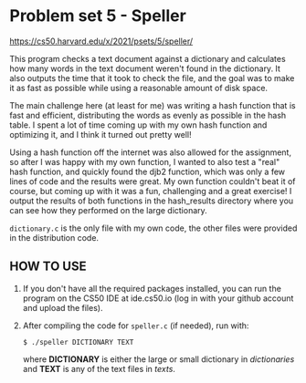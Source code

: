 # Problem set 5 - Speller

https://cs50.harvard.edu/x/2021/psets/5/speller/

This program checks a text document against a dictionary and calculates how many words in the text document weren't found in the dictionary. It also outputs the time that it took to check the file, and the goal was to make it as fast as possible while using a reasonable amount of disk space.

The main challenge here (at least for me) was writing a hash function that is fast and efficient, distributing the words as evenly as possible in the hash table. I spent a lot of time coming up with my own hash function and optimizing it, and I think it turned out pretty well!

Using a hash function off the internet was also allowed for the assignment, so after I was happy with my own function, I wanted to also test a "real" hash function, and quickly found the djb2 function, which was only a few lines of code and the results were great. My own function couldn't beat it of course, but coming up with it was a fun, challenging and a great exercise! I output the results of both functions in the hash_results directory where you can see how they performed on the large dictionary.

`dictionary.c` is the only file with my own code, the other files were provided in the distribution code.

## HOW TO USE

1. If you don't have all the required packages installed, you can run the program on the CS50 IDE at ide.cs50.io (log in with your github account and upload the files).

1. After compiling the code for `speller.c` (if needed), run with:
    ```
    $ ./speller DICTIONARY TEXT
    ```
    where **DICTIONARY** is either the large or small dictionary in *dictionaries* and **TEXT** is any of the text files in *texts*.
